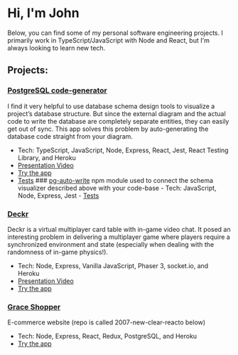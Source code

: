 # Hi, I'm John

Below, you can find some of my personal software engineering projects. I primarily work in TypeScript/JavaScript with Node and React, but I'm always looking to learn new tech.

## Projects:
### [PostgreSQL code-generator](https://github.com/jpcook72/PostgreSQL-code-generator)
I find it very helpful to use database schema design tools to visualize a project’s database structure. But since the external diagram and the actual code to write the database are completely separate entities, they can easily get out of sync. This app solves this problem by auto-generating the database code straight from your diagram.
- Tech: TypeScript, JavaScript, Node, Express, React, Jest, React Testing Library, and Heroku
- [Presentation Video](https://www.youtube.com/watch?v=r2XFSdZUbB4&feature=youtu.be)
- [Try the app](https://pg-visualizer.herokuapp.com/#/)
- [Tests](https://github.com/jpcook72/PostgreSQL-code-generator/tree/master/client/__tests__)
           ### [pg-auto-write](https://github.com/jpcook72/pg-auto-write)
           npm module used to connect the schema visualizer described above with your code-base
           - Tech: JavaScript, Node, Express, Jest
           - [Tests](https://github.com/jpcook72/pg-auto-write/blob/master/test.js)

### [Deckr](https://github.com/FSA-Deckr/deckr)
Deckr is a virtual multiplayer card table with in-game video chat. It posed an interesting problem in delivering a multiplayer game where players require a synchronized environment and state (especially when dealing with the randomness of in-game physics!).
- Tech: Node, Express, Vanilla JavaScript, Phaser 3, socket.io, and Heroku
- [Presentation Video](https://www.youtube.com/watch?v=yY7VpztKcyg&list=PLx0iOsdUOUmmy76FSJXiZ4_GkucjbLPdr&index=5)
- [Try the app](https://fsa-deckr.herokuapp.com/home/)

### [Grace Shopper](https://github.com/FullstackAcademy/2007-new-clear-reacto)
E-commerce website (repo is called 2007-new-clear-reacto below)
 - Tech: Node, Express, React, Redux, PostgreSQL, and Heroku
 - [Try the app](https://sahara-books.herokuapp.com/#/)
